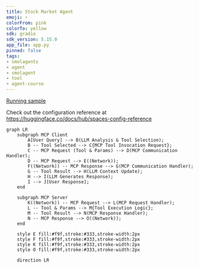 ```yaml
---
title: Stock Market Agent
emoji: ⚡
colorFrom: pink
colorTo: yellow
sdk: gradio
sdk_version: 5.15.0
app_file: app.py
pinned: false
tags:
- smolagents
- agent
- smolagent
- tool
- agent-course
---
```


[Running sample](https://kamirine-stock-ticker-agent.hf.space)

Check out the configuration reference at https://huggingface.co/docs/hub/spaces-config-reference


```mermaid
graph LR
    subgraph MCP Client
        A[User Query] --> B(LLM Analysis & Tool Selection);
        B -- Tool Selected --> C{MCP Tool Invocation Request};
        C -- MCP Request (Tool & Params) --> D(MCP Communication Handler);
        D -- MCP Request --> E((Network));
        F((Network)) -- MCP Response --> G(MCP Communication Handler);
        G -- Tool Result --> H(LLM Context Update);
        H --> I(LLM Generates Response);
        I --> J[User Response];
    end

    subgraph MCP Server
        K((Network)) -- MCP Request --> L(MCP Request Handler);
        L -- Tool & Params --> M{Tool Execution Logic};
        M -- Tool Result --> N(MCP Response Handler);
        N -- MCP Response --> O((Network));
    end

    style E fill:#f9f,stroke:#333,stroke-width:2px
    style F fill:#f9f,stroke:#333,stroke-width:2px
    style K fill:#f9f,stroke:#333,stroke-width:2px
    style O fill:#f9f,stroke:#333,stroke-width:2px

    direction LR
```
